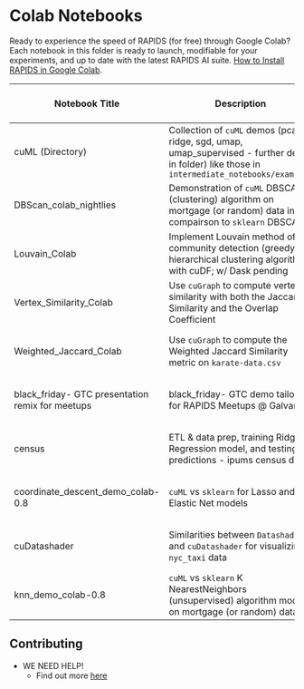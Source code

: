 # Colab Notebooks
Ready to experience the speed of RAPIDS (for free) through Google Colab? Each notebook in this folder is ready to launch, modifiable for your experiments, and up to date with the latest RAPIDS AI suite. [How to Install RAPIDS in Google Colab](https://link.medium.com/BRm4oW2pD1).

| Notebook Title | Description | Launch in Colab|
|----------------|----------------|----------------|
| cuML (Directory) | Collection of `cuML` demos (pca, ridge, sgd, umap, umap_supervised - further desc in folder) like those in `intermediate_notebooks/examples` |[cuML](https://github.com/rapidsai/notebooks-contrib/tree/master/colab_notebooks/cuml)|
| DBScan_colab_nightlies | Demonstration of `cuML` DBSCAN (clustering) algorithm on mortgage (or random) data in compairson to `sklearn` DBSCAN|[![Google Colab Badge](https://colab.research.google.com/assets/colab-badge.svg)](https://colab.research.google.com/github/rapidsai/notebooks-contrib/blob/master/colab_notebooks/DBScan_colab_nightlies.ipynb)|
| Louvain_Colab | Implement Louvain method of community detection (greedy hierarchical clustering algorithm) with cuDF; w/ Dask pending |[![Google Colab Badge](https://colab.research.google.com/assets/colab-badge.svg)](https://colab.research.google.com/github/rapidsai/notebooks-contrib/blob/master/colab_notebooks/Louvain_Colab.ipynb)|
| Vertex_Similarity_Colab | Use `cuGraph` to compute vertex similarity with both the Jaccard Similarity and the Overlap Coefficient |[![Google Colab Badge](https://colab.research.google.com/assets/colab-badge.svg)](https://colab.research.google.com/github/rapidsai/notebooks-contrib/blob/master/colab_notebooks/Vertex_Similarity_Colab.ipynb)|
| Weighted_Jaccard_Colab | Use `cuGraph` to compute the Weighted Jaccard Similarity metric on `karate-data.csv` |[![Google Colab Badge](https://colab.research.google.com/assets/colab-badge.svg)](https://colab.research.google.com/github/rapidsai/notebooks-contrib/blob/master/colab_notebooks/Weighted_Jaccard_Colab.ipynb)|
| black_friday- GTC presentation remix for meetups | black_friday- GTC demo tailored for RAPIDS Meetups @ Galvanize |[![Google Colab Badge](https://colab.research.google.com/assets/colab-badge.svg)](https://colab.research.google.com/github/rapidsai/notebooks-contrib/blob/master/colab_notebooks/black_friday-%20GTC%20presentation%20remix%20for%20meetups.ipynb)|
| census | ETL & data prep, training Ridge Regression model, and testing predictions - ipums census data |[![Google Colab Badge](https://colab.research.google.com/assets/colab-badge.svg)](https://colab.research.google.com/github/rapidsai/notebooks-contrib/blob/master/colab_notebooks/census.ipynb)|
| coordinate_descent_demo_colab-0.8 | `cuML` vs `sklearn` for Lasso and Elastic Net models |[![Google Colab Badge](https://colab.research.google.com/assets/colab-badge.svg)](https://colab.research.google.com/github/rapidsai/notebooks-contrib/blob/master/colab_notebooks/coordinate_descent_demo_colab-0.8.ipynb)|
| cuDatashader | Similarities between `Datashader` and `cuDatashader` for visualizing `nyc_taxi` data |[![Google Colab Badge](https://colab.research.google.com/assets/colab-badge.svg)](https://colab.research.google.com/github/rapidsai/notebooks-contrib/blob/master/colab_notebooks/cuDatashader.ipynb)|
| knn_demo_colab-0.8 | `cuML` vs `sklearn` K NearestNeighbors (unsupervised) algorithm models on mortgage (or random) data |[![Google Colab Badge](https://colab.research.google.com/assets/colab-badge.svg)](https://colab.research.google.com/github/rapidsai/notebooks-contrib/blob/master/colab_notebooks/knn_demo_colab-0.8.ipynb)|

## Contributing 
- WE NEED HELP!
  - Find out more [here](https://github.com/rapidsai/notebooks-contrib/blob/master/CONTRIBUTING.md)
